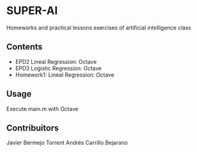 # SUPER-AI

Homeworks and practical lessons exercises of artificial intelligence class 


## Contents

* EPD2 Lineal Regression:       Octave
* EPD3 Logistic Regression:     Octave
* Homework1: Lineal Regression: Octave

## Usage

Execute main.m with Octave

## Contribuitors
Javier Bermejo Torrent
Andrés Carrillo Bejarano
